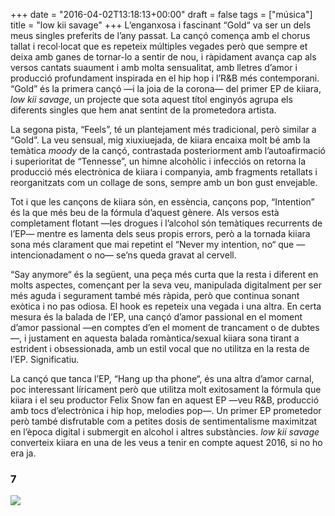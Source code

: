 +++
date = "2016-04-02T13:18:13+00:00"
draft = false
tags = ["música"]
title = "low kii savage"
+++
L’enganxosa i fascinant “Gold“ va ser un dels meus singles preferits de l’any passat. La cançó comença amb el chorus tallat i recol·locat que es repeteix múltiples vegades però que sempre et deixa amb ganes de tornar-lo a sentir de nou, i ràpidament avança cap als versos cantats suaument i amb molta sensualitat, amb lletres d’amor i producció profundament inspirada en el hip hop i l’R&B més contemporani. “Gold” és la primera cançó —i la joia de la corona— del primer EP de kiiara, *low kii savage*, un projecte que sota aquest títol enginyós agrupa els diferents singles que hem anat sentint de la prometedora artista.

<!-- more -->

La segona pista, “Feels”, té un plantejament més tradicional, però similar a “Gold”. La veu sensual, mig xiuxiuejada, de kiiara encaixa molt bé amb la temàtica *moody* de la cançó, contrastada posteriorment amb l’autoafirmació i superioritat de “Tennesse”, un himne alcohòlic i infecciós on retorna la producció més electrònica de kiiara i companyia, amb fragments retallats i reorganitzats com un collage de sons, sempre amb un bon gust envejable. 

Tot i que les cançons de kiiara són, en essència, cançons pop, “Intention” és la que més beu de la fórmula d’aquest gènere. Als versos està completament flotant —les drogues i l’alcohol són temàtiques recurrents de l’EP— mentre es lamenta dels seus propis errors, però a la tornada kiiara sona més clarament que mai repetint el “Never my intention, no“ que —intencionadament o no— se’ns queda gravat al cervell. 

“Say anymore“ és la següent, una peça més curta que la resta i diferent en molts aspectes, començant per la seva veu, manipulada digitalment per ser més aguda i segurament també més ràpida, però que continua sonant exòtica i no pas odiosa. El hook es repeteix una vegada i una altra. En certa mesura és la balada de l’EP, una cançó d’amor passional en el moment d’amor passional —en comptes d’en el moment de trancament o de dubtes—, i justament en aquesta balada romàntica/sexual kiiara sona tirant a estrident i obsessionada, amb un estil vocal que no utilitza en la resta de l’EP. Significatiu.

La cançó que tanca l’EP, “Hang up tha phone“, és una altra d’amor carnal, poc interessant líricament però que utilitza molt exitosament la fórmula que kiiara i el seu productor Felix Snow fan en aquest EP —veu R&B, producció amb tocs d’electrònica i hip hop, melodies pop—. Un primer EP prometedor però també disfrutable com a petites dosis de sentimentalisme maximitzat en l’època digital i submergit en alcohol i altres substàncies. *low kii savage* converteix kiiara en una de les veus a tenir en compte aquest 2016, si no ho era ja.

### 7

<img id="splashFade" src="https://41.media.tumblr.com/d905cbed2fa75f367f69f3a7c17a6ca7/tumblr_o59g6xLHeW1u00ofno1_1280.jpg">